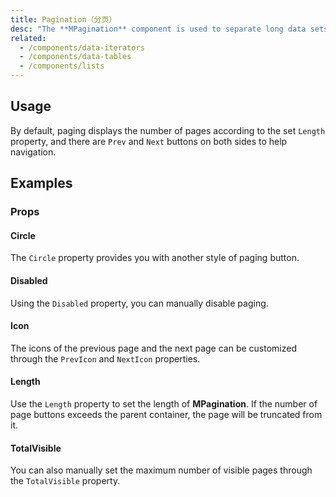 ```yaml
---
title: Pagination（分页）
desc: "The **MPagination** component is used to separate long data sets so that user data information can be known. Provided the amount, the paging component will automatically scale. The current maintenance page provides value easily."
related:
  - /components/data-iterators
  - /components/data-tables
  - /components/lists
---
```


## Usage

By default, paging displays the number of pages according to the set `Length` property, and there are `Prev` and `Next` buttons on both sides to help navigation.

<masa-example file="Examples.components.pagination.Usage"></masa-example>

## Examples

### Props

#### Circle

The `Circle` property provides you with another style of paging button.

<masa-example file="Examples.components.pagination.Circle"></masa-example>

#### Disabled

Using the `Disabled` property, you can manually disable paging.

<masa-example file="Examples.components.pagination.Disabled"></masa-example>

#### Icon

The icons of the previous page and the next page can be customized through the `PrevIcon` and `NextIcon` properties.

<masa-example file="Examples.components.pagination.Icon"></masa-example>

#### Length

Use the `Length` property to set the length of **MPagination**. If the number of page buttons exceeds the parent container, the page will be truncated from it.

<masa-example file="Examples.components.pagination.Length"></masa-example>

#### TotalVisible

You can also manually set the maximum number of visible pages through the `TotalVisible` property.

<masa-example file="Examples.components.pagination.TotalVisible"></masa-example>
